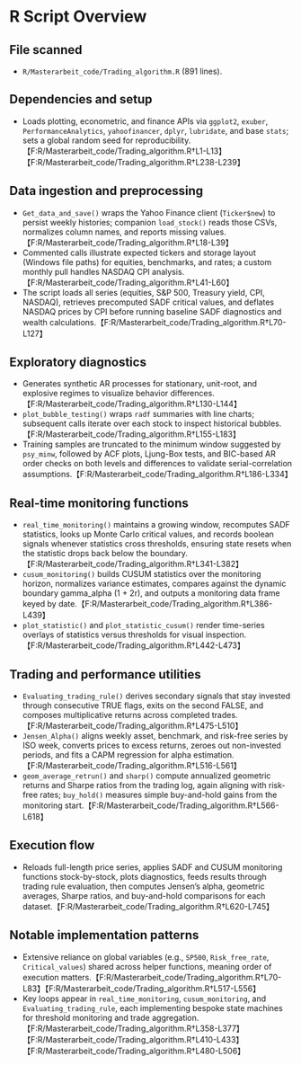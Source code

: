 # R Script Overview

## File scanned
- `R/Masterarbeit_code/Trading_algorithm.R` (891 lines).

## Dependencies and setup
- Loads plotting, econometric, and finance APIs via `ggplot2`, `exuber`, `PerformanceAnalytics`, `yahoofinancer`, `dplyr`, `lubridate`, and base `stats`; sets a global random seed for reproducibility.【F:R/Masterarbeit_code/Trading_algorithm.R†L1-L13】【F:R/Masterarbeit_code/Trading_algorithm.R†L238-L239】

## Data ingestion and preprocessing
- `Get_data_and_save()` wraps the Yahoo Finance client (`Ticker$new`) to persist weekly histories; companion `load_stock()` reads those CSVs, normalizes column names, and reports missing values.【F:R/Masterarbeit_code/Trading_algorithm.R†L18-L39】
- Commented calls illustrate expected tickers and storage layout (Windows file paths) for equities, benchmarks, and rates; a custom monthly pull handles NASDAQ CPI analysis.【F:R/Masterarbeit_code/Trading_algorithm.R†L41-L60】
- The script loads all series (equities, S&P 500, Treasury yield, CPI, NASDAQ), retrieves precomputed SADF critical values, and deflates NASDAQ prices by CPI before running baseline SADF diagnostics and wealth calculations.【F:R/Masterarbeit_code/Trading_algorithm.R†L70-L127】

## Exploratory diagnostics
- Generates synthetic AR processes for stationary, unit-root, and explosive regimes to visualize behavior differences.【F:R/Masterarbeit_code/Trading_algorithm.R†L130-L144】
- `plot_bubble_testing()` wraps `radf` summaries with line charts; subsequent calls iterate over each stock to inspect historical bubbles.【F:R/Masterarbeit_code/Trading_algorithm.R†L155-L183】
- Training samples are truncated to the minimum window suggested by `psy_minw`, followed by ACF plots, Ljung-Box tests, and BIC-based AR order checks on both levels and differences to validate serial-correlation assumptions.【F:R/Masterarbeit_code/Trading_algorithm.R†L186-L334】

## Real-time monitoring functions
- `real_time_monitoring()` maintains a growing window, recomputes SADF statistics, looks up Monte Carlo critical values, and records boolean signals whenever statistics cross thresholds, ensuring state resets when the statistic drops back below the boundary.【F:R/Masterarbeit_code/Trading_algorithm.R†L341-L382】
- `cusum_monitoring()` builds CUSUM statistics over the monitoring horizon, normalizes variance estimates, compares against the dynamic boundary gamma_alpha (1 + 2r), and outputs a monitoring data frame keyed by date.【F:R/Masterarbeit_code/Trading_algorithm.R†L386-L439】
- `plot_statistic()` and `plot_statistic_cusum()` render time-series overlays of statistics versus thresholds for visual inspection.【F:R/Masterarbeit_code/Trading_algorithm.R†L442-L473】

## Trading and performance utilities
- `Evaluating_trading_rule()` derives secondary signals that stay invested through consecutive TRUE flags, exits on the second FALSE, and composes multiplicative returns across completed trades.【F:R/Masterarbeit_code/Trading_algorithm.R†L475-L510】
- `Jensen_Alpha()` aligns weekly asset, benchmark, and risk-free series by ISO week, converts prices to excess returns, zeroes out non-invested periods, and fits a CAPM regression for alpha estimation.【F:R/Masterarbeit_code/Trading_algorithm.R†L516-L561】
- `geom_average_retrun()` and `sharp()` compute annualized geometric returns and Sharpe ratios from the trading log, again aligning with risk-free rates; `buy_hold()` measures simple buy-and-hold gains from the monitoring start.【F:R/Masterarbeit_code/Trading_algorithm.R†L566-L618】

## Execution flow
- Reloads full-length price series, applies SADF and CUSUM monitoring functions stock-by-stock, plots diagnostics, feeds results through trading rule evaluation, then computes Jensen’s alpha, geometric averages, Sharpe ratios, and buy-and-hold comparisons for each dataset.【F:R/Masterarbeit_code/Trading_algorithm.R†L620-L745】

## Notable implementation patterns
- Extensive reliance on global variables (e.g., `SP500`, `Risk_free_rate`, `Critical_values`) shared across helper functions, meaning order of execution matters.【F:R/Masterarbeit_code/Trading_algorithm.R†L70-L83】【F:R/Masterarbeit_code/Trading_algorithm.R†L517-L556】
- Key loops appear in `real_time_monitoring`, `cusum_monitoring`, and `Evaluating_trading_rule`, each implementing bespoke state machines for threshold monitoring and trade aggregation.【F:R/Masterarbeit_code/Trading_algorithm.R†L358-L377】【F:R/Masterarbeit_code/Trading_algorithm.R†L410-L433】【F:R/Masterarbeit_code/Trading_algorithm.R†L480-L506】
